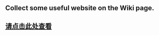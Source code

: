 ## Collect some useful website on the Wiki page.

## [请点击此处查看](https://github.com/Nilotica/blog-collection/wiki)
